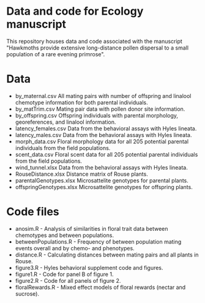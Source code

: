# Data and code for Ecology manuscript

This repository houses data and code associated with the manuscript 
"Hawkmoths provide extensive long-distance pollen dispersal to a small population of a rare evening primrose". 

# Data
* by\_maternal.csv All mating pairs with number of offspring and linalool chemotype information for both parental individuals. 
* by\_matTrim.csv Mating pair data with pollen donor site information.
* by\_offspring.csv Offspring individuals with parental morphology, georeferences, and linalool information. 
* latency\_females.csv Data from the behavioral assays with Hyles lineata.
* latency\_males.csv Data from the behavioral assays with Hyles lineata.
* morph\_data.csv Floral morphology data for all 205 potential parental individuals from the field populations. 
* scent\_data.csv Floral scent data for all 205 potential parental individuals from the field populations.
* wind\_tunnel.xlsx Data from the behavioral assays with Hyles lineata.
* RouseDistance.xlsx Distance matrix of Rouse plants.
* parentalGenotypes.xlsx Microsattelite genotypes for parental plants.
* offspringGenotypes.xlsx Microsattelite genotypes for offspring plants.

# Code files
* anosim.R - Analysis of similarities in floral trait data between chemotypes and between populations. 
* betweenPopulations.R - Frequency of between population mating events overall and by chemo- and phenotypes.
* distance.R - Calculating distances between mating pairs and all plants in Rouse.
* figure3.R - Hyles behavioral supplement code and figures.
* figure1.R - Code for panel B of figure 1.
* figure2.R - Code for all panels of figure 2.
* floralRewards.R - Mixed effect models of floral rewards (nectar and sucrose).
